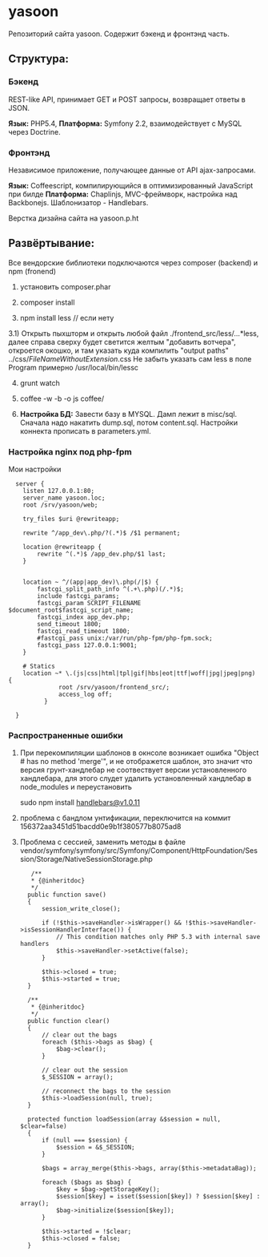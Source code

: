 yasoon
======

Репозиторий сайта yasoon. Содержит бэкенд и фронтэнд часть.

## Структура:

### Бэкенд
REST-like API, принимает GET и POST запросы, возвращает ответы в JSON.

**Язык:** PHP5.4, 
**Платформа:** Symfony 2.2, взаимодействует с MySQL через Doctrine.

### Фронтэнд 
Независимое приложение, получающее данные от API ajax-запросами.

**Язык:** Coffeescript, компилирующийся в оптимизированный JavaScript при билде
**Платформа:** Chaplinjs, MVC-фреймворк, настройка над Backbonejs. Шаблонизатор - Handlebars.

Верстка дизайна сайта на yasoon.p.ht

## Развёртывание:
Все вендорские библиотеки подключаются через composer (backend) и npm (fronend)

1) установить composer.phar

1) composer install

3) npm install less // если нету 

3.1) Открыть пыхшторм и открыть любой файл ./frontend_src/less/...*less, 
     далее справа сверху будет светится желтым "добавить вотчера", откроется окошко, 
     и там указать куда компилить "output paths" ../css/$FileNameWithoutExtension$.css
     Не забыть указать сам less в поле Program примерно /usr/local/bin/lessc

4) grunt watch

5) coffee -w -b -o js coffee/

6) **Настройка БД:** Завести базу в MYSQL. Дамп лежит в misc/sql. Сначала надо накатить dump.sql, потом content.sql. 
Настройки коннекта прописать в parameters.yml.

### Настройка nginx под php-fpm

Мои настройки

      server {
        listen 127.0.0.1:80;
      	server_name yasoon.loc;
      	root /srv/yasoon/web;
      	 
      	try_files $uri @rewriteapp;
      
        rewrite ^/app_dev\.php/?(.*)$ /$1 permanent;
      	 
      	location @rewriteapp {
      		rewrite ^(.*)$ /app_dev.php/$1 last;
      	}
      	 
      	 
      	location ~ ^/(app|app_dev)\.php(/|$) {
      		fastcgi_split_path_info ^(.+\.php)(/.*)$;
      		include fastcgi_params;
      		fastcgi_param SCRIPT_FILENAME $document_root$fastcgi_script_name;
      		fastcgi_index app_dev.php;
      		send_timeout 1800;
      		fastcgi_read_timeout 1800;
      		#fastcgi_pass unix:/var/run/php-fpm/php-fpm.sock;
      		fastcgi_pass 127.0.0.1:9001;
      	}
      	 
      	# Statics
      	location ~* \.(js|css|html|tpl|gif|hbs|eot|ttf|woff|jpg|jpeg|png) {
                  root /srv/yasoon/frontend_src/;
                  access_log off;
              }
      
      }


### Распространенные ошибки

1) При перекомпиляции шаблонов в окнсоле возникает ошибка "Object #<Object> has no method 'merge'", и не отображется шаблон, 
это значит что версия грунт-хандлебар не соотвествует версии установленного хандлебара, 
для этого слудет удалить установленный хандлебар в node_modules и переустановить

     sudo npm install handlebars@v1.0.11

2) проблема с бандлом унтификации, переключится на коммит 156372aa3451d51bacdd0e9b1f380577b8075ad8
3) Проблема с сессией, заменить методы в файле vendor/symfony/symfony/src/Symfony/Component/HttpFoundation/Session/Storage/NativeSessionStorage.php

          /**
          * {@inheritdoc}
          */
         public function save()
         {
             session_write_close();
     
             if (!$this->saveHandler->isWrapper() && !$this->saveHandler->isSessionHandlerInterface()) {
                 // This condition matches only PHP 5.3 with internal save handlers
                 $this->saveHandler->setActive(false);
             }
     
             $this->closed = true;
             $this->started = true;
         }
     
         /**
          * {@inheritdoc}
          */
         public function clear()
         {
             // clear out the bags
             foreach ($this->bags as $bag) {
                 $bag->clear();
             }
     
             // clear out the session
             $_SESSION = array();
     
             // reconnect the bags to the session
             $this->loadSession(null, true);
         }
         
         protected function loadSession(array &$session = null, $clear=false)
         {
             if (null === $session) {
                 $session = &$_SESSION;
             }
     
             $bags = array_merge($this->bags, array($this->metadataBag));
     
             foreach ($bags as $bag) {
                 $key = $bag->getStorageKey();
                 $session[$key] = isset($session[$key]) ? $session[$key] : array();
                 $bag->initialize($session[$key]);
             }
     
             $this->started = !$clear;
             $this->closed = false;
         }

